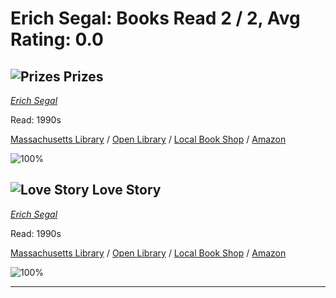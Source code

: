 # Erich Segal:  Books Read 2 / 2, Avg Rating: 0.0 

## ![Prizes](https://covers.openlibrary.org/b/id/3886990-M.jpg) Prizes
*[Erich Segal](../authors/ErichSegal)*

Read: 1990s

[Massachusetts Library](https://library.minlib.net/search/i=9780449908594) / [Open Library](https://openlibrary.org/isbn/9780449908594) / [Local Book Shop](https://bookshop.org/book/9780449908594) / [Amazon](https://amazon.com/dp/1568952287)

![100%](https://geps.dev/progress/100) 



## ![Love Story](https://covers.openlibrary.org/b/isbn/9780340125083-M.jpg) Love Story
*[Erich Segal](../authors/ErichSegal)*

Read: 1990s

[Massachusetts Library](https://library.minlib.net/search/i=9780340125083) / [Open Library](https://openlibrary.org/isbn/9780340125083) / [Local Book Shop](https://bookshop.org/book/9780340125083) / [Amazon](https://amazon.com/dp/1587242680)

![100%](https://geps.dev/progress/100) 



---
